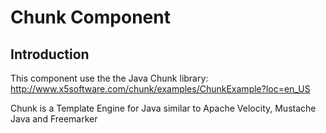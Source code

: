 # Chunk Component

## Introduction

This component use the the Java Chunk library: http://www.x5software.com/chunk/examples/ChunkExample?loc=en_US

Chunk is a Template Engine for Java similar to Apache Velocity, Mustache Java and Freemarker
